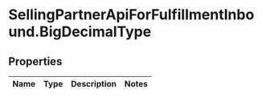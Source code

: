 # SellingPartnerApiForFulfillmentInbound.BigDecimalType

## Properties
Name | Type | Description | Notes
------------ | ------------- | ------------- | -------------


